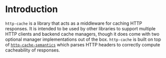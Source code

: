 # Introduction

`http-cache` is a library that acts as a middleware for caching HTTP responses. It is intended to be used by other libraries to support multiple HTTP clients and backend cache managers, though it does come with two optional manager implementations out of the box. `http-cache` is built on top of [`http-cache-semantics`](https://github.com/kornelski/rusty-http-cache-semantics) which parses HTTP headers to correctly compute cacheability of responses.
